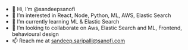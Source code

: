 - 👋 Hi, I’m @sandeepsanofi
- 👀 I’m interested in React, Node, Python, ML, AWS, Elastic Search
- 🌱 I’m currently learning ML & Elastic Search
- 💞️ I’m looking to collaborate on Aws, Elastic Search and ML, Frontend, behavioural design 
- 📫 Reach me at sandeep.saripalli@sanofi.com

<!---
sandeepsanofi/sandeepsanofi is a ✨ special ✨ repository because its `README.md` (this file) appears on your GitHub profile.
You can click the Preview link to take a look at your changes.
--->

